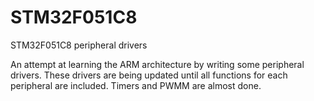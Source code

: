 # STM32F051C8
STM32F051C8 peripheral drivers

An attempt at learning the ARM architecture by writing some peripheral drivers.
These drivers are being updated until all functions for each peripheral are included.
Timers and PWMM are almost done.
